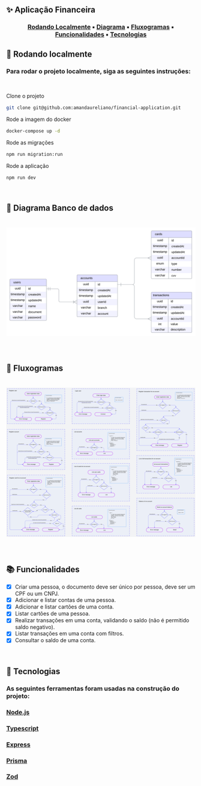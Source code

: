## ✨ **Aplicação Financeira**

<center>

### [Rodando Localmente](#🏡-rodando-localmente) ▪️ [Diagrama](#📕-diagrama-banco-de-dados) ▪️ [Fluxogramas](#📘-fluxogramas) ▪️ [Funcionalidades](#📚-funcionalidades) ▪️ [Tecnologias](#🚀-tecnologias)

</center>

## 🏡 **Rodando localmente**
### Para rodar o projeto localmente, siga as seguintes instruções:
<br />

Clone o projeto

```bash
git clone git@github.com:amandaureliano/financial-application.git
```

Rode a imagem do docker

```bash
docker-compose up -d
```

Rode as migrações

```bash
npm run migration:run
```

Rode a aplicação

```bash
npm run dev
```

<br />

## 📕 **Diagrama Banco de dados**

# ![db](./db.svg)

<br />

## 📘 **Fluxogramas**

# ![db](./fluxograma.svg)

<br />

## 📚 **Funcionalidades**
- [x] Criar uma pessoa, o documento deve ser único por pessoa, deve ser um CPF ou um CNPJ.
- [x] Adicionar e listar contas de uma pessoa.
- [x] Adicionar e listar cartões de uma conta.
- [x] Listar cartões de uma pessoa.
- [x] Realizar transações em uma conta, validando o saldo (não é permitido saldo negativo).
- [x] Listar transações em uma conta com filtros.
- [x] Consultar o saldo de uma conta.

<br />

## 🚀 **Tecnologias**
### As seguintes ferramentas foram usadas na construção do projeto:
### [Node.js](https://nodejs.org/)
### [Typescript](https://www.typescriptlang.org/)
### [Express](https://expressjs.com)
### [Prisma](https://www.prisma.io/)
### [Zod](https://zod.dev/)
